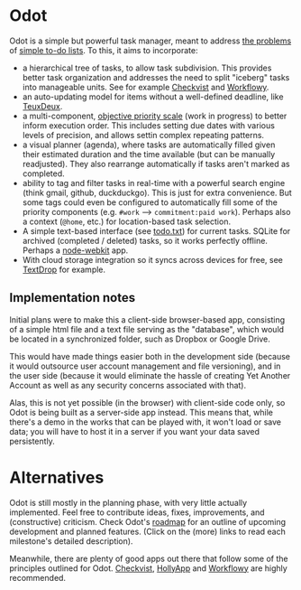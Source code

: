 Odot
====

Odot is a simple but powerful task manager, meant to address
[the problems](http://blogs.hbr.org/2012/01/to-do-lists-dont-work/)
of [simple to-do lists](https://zapier.com/blog/to-do-list-broken/).
To this, it aims to incorporate:
- a hierarchical tree of tasks, to allow task subdivision.
  This provides better task organization
  and addresses the need to split "iceberg" tasks into manageable units.
  See for example [Checkvist](http://checkvist.com)
  and [Workflowy](http://workflowy.com).
- an auto-updating model for items without a well-defined deadline,
  like [TeuxDeux](http://teuxdeux.com/).
- a multi-component, [objective priority scale](http://waldyrious.github.io/odot/priority.xhtml)
  (work in progress) to better inform execution order.
  This includes setting due dates with various levels of precision,
  and allows settin complex repeating patterns.
- a visual planner (agenda), where tasks are automatically filled
  given their estimated duration and the time available
  (but can be manually readjusted). They also rearrange automatically
  if tasks aren't marked as completed.
- ability to tag and filter tasks in real-time with a powerful search engine
  (think gmail, github, duckduckgo). This is just for extra convenience.
  But some tags could even be configured to automatically fill
  some of the priority components (e.g. `#work` --> `commitment:paid work`).
  Perhaps also a context (`@home`, etc.) for location-based task selection.
- A simple text-based interface (see [todo.txt](http://todotxt.com))
  for current tasks. SQLite for archived (completed / deleted) tasks,
  so it works perfectly offline.
  Perhaps a [node-webkit](https://github.com/rogerwang/node-webkit) app.
- With cloud storage integration so it syncs across devices for free,
  see [TextDrop](https://www.textdropapp.com) for example.

## Implementation notes
Initial plans were to make this a client-side browser-based app,
consisting of a simple html file and a text file serving as the "database",
which would be located in a synchronized folder, such as Dropbox or Google Drive.

This would have made things easier both in the development side
(because it would outsource user account management and file versioning),
and in the user side (because it would eliminate the hassle of creating
Yet Another Account as well as any security concerns associated with that).

Alas, this is not yet possible (in the browser) with client-side code only,
so Odot is being built as a server-side app instead.
This means that, while there's a demo in the works that can be played with,
it won't load or save data; you will have to host it in a server
if you want your data saved persistently.

# Alternatives
Odot is still mostly in the planning phase, with very little actually implemented.
Feel free to contribute ideas, fixes, improvements, and (constructive) criticism.
Check Odot's [roadmap](https://github.com/waldyrious/odot/wiki/roadmap)
for an outline of upcoming development and planned features.
(Click on the (more) links to read each milestone's detailed description).

Meanwhile, there are plenty of good apps out there that follow some of the principles
outlined for Odot. [Checkvist](http://checkvist.com), [HollyApp](https://hollyapp.com)
and [Workflowy](http://workflowy.com) are highly recommended.
